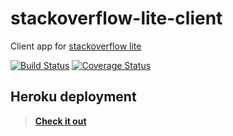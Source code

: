 # stackoverflow-lite-client
Client app for [stackoverflow lite](https://github.com/p8ul/stackoverflow-lite/)

[![Build Status](https://travis-ci.org/p8ul/stackoverflow-lite-client.svg?branch=develop)](https://travis-ci.org/p8ul/stackoverflow-lite-client) 
[![Coverage Status](https://coveralls.io/repos/github/p8ul/stackoverflow-lite-client/badge.svg?branch=ft-delete-question-160536325)](https://coveralls.io/github/p8ul/stackoverflow-lite-client?branch=ft-delete-question-160536325)

## Heroku deployment
> **[Check it out](https://stackoverflow-client.herokuapp.com/)**